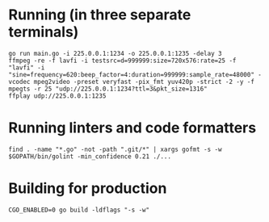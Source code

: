 # Running (in three separate terminals)

    go run main.go -i 225.0.0.1:1234 -o 225.0.0.1:1235 -delay 3
    ffmpeg -re -f lavfi -i testsrc=d=999999:size=720x576:rate=25 -f "lavfi" -i "sine=frequency=620:beep_factor=4:duration=999999:sample_rate=48000" -vcodec mpeg2video -preset veryfast -pix_fmt yuv420p -strict -2 -y -f mpegts -r 25 "udp://225.0.0.1:1234?ttl=3&pkt_size=1316"
    ffplay udp://225.0.0.1:1235

# Running linters and code formatters

    find . -name "*.go" -not -path ".git/*" | xargs gofmt -s -w
    $GOPATH/bin/golint -min_confidence 0.21 ./...

# Building for production

    CGO_ENABLED=0 go build -ldflags "-s -w"
